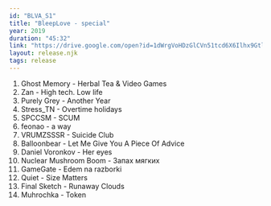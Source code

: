```yaml
---
id: "BLVA_S1"
title: "BleepLove - special"
year: 2019
duration: "45:32"
link: "https://drive.google.com/open?id=1dWrgVoHDzGlCVn51tcd6X6Ilhx9GtlYr"
layout: release.njk
tags: release
---
```


01. Ghost Memory - Herbal Tea & Video Games
02. Zan - High tech. Low life
03. Purely Grey - Another Year
04. Stress_TN - Overtime holidays
05. SPCCSM - SCUM
06. feonao - a way
07. VRUMZSSSR - Suicide Club
08. Balloonbear - Let Me Give You A Piece Of Advice
09. Daniel Voronkov - Her eyes
10. Nuclear Mushroom Boom - Запах мягких
11. GameGate - Edem na razborki
12. Quiet - Size Matters
13. Final Sketch - Runaway Clouds
14. Muhrochka - Token
